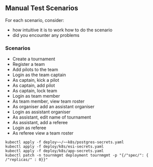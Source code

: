 ## Manual Test Scenarios

For each scenario, consider:
* how intuitive it is to work how to do the scenario
* did you encounter any problems

### Scenarios

* Create a tournament
* Register a team
* Add pilots to the team
* Login as the team captain
* As captain, kick a pilot
* As captain, add pilot
* As captain, lock team
* Login as team member
* As team member, view team roster
* As organiser add an assistant organiser
* Login as assistant organiser
* As assistant, edit name of tournament
* As assistant, add a referee
* Login as referee
* As referee view a team roster

```
kubectl apply -f deploy~~/~~k8s/postgres-secrets.yaml
kubectl apply -f deploy/k8s/esi-secrets.yaml
kubectl apply -f deploy/k8s/app-secrets.yaml
kubectl patch -n tournmgmt deployment tournmgmt -p "{/"spec/": { /"replicas/" : 0}}"
```
